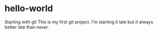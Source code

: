 # hello-world
Starting with git
This is my first git project. I'm starting it late but it always better late than never.
